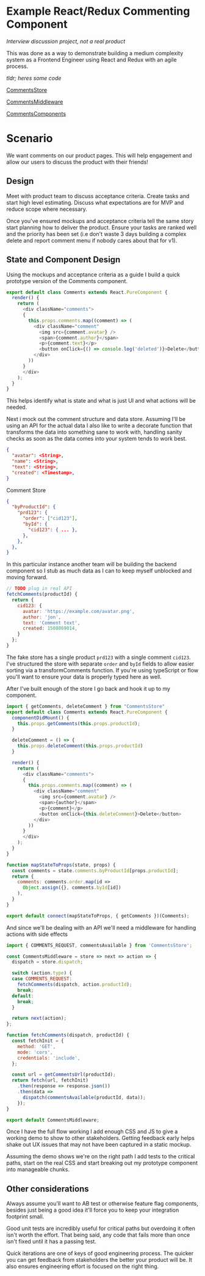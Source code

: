 # Example React/Redux Commenting Component

*Interview discussion project, not a real product*

This was done as a way to demonstrate building a medium complexity system as a Frontend Engineer using React and Redux with an agile process.

*tldr; heres some code*

[CommentsStore](https://github.com/jdillman/example/blob/master/CommentsStore.js)

[CommentsMiddleware](https://github.com/jdillman/example/blob/master/CommentsMiddleware.js)

[CommentsComponents](https://github.com/jdillman/example/blob/master/CommentsComponents.jsx)

# Scenario #

We want comments on our product pages. This will help engagement and allow our users to discuss the product with their friends!

## Design ##

Meet with product team to discuss acceptance criteria. Create tasks and start high level estimating. Discuss what expectations are for MVP and reduce scope where necessary.

Once you've ensured mockups and acceptance criteria tell the same story start planning how to deliver the product. Ensure your tasks are ranked well and the priority has been set (i.e don't waste 3 days building a complex delete and report comment menu if nobody cares about that for v1).

## State and Component Design ##

Using the mockups and acceptance criteria as a guide I build a quick prototype version of the Comments component.
```javascript
export default class Comments extends React.PureComponent {
  render() {
    return (
      <div className="comments">
      { 
        this.props.comments.map((comment) => (
          <div className="comment"
            <img src={comment.avatar} />
            <span>{comment.author}</span>
            <p>{comment.text}</p>
            <button onClick={() => console.log('deleted')}>Delete</button>
          </div>
        ))
      }
      </div>
    );
  }
}
```
This helps identify what is state and what is just UI and what actions will be needed.

Next i mock out the comment structure and data store. Assuming I'll be using an API for the actual data I also like to write a decorate function that transforms the data into something sane to work with, handling sanity checks as soon as the data comes into your system tends to work best.

```json
{
  "avatar": <String>,
  "name": <String>,
  "text": <String>,
  "created": <Timestamp>,
}
```

Comment Store
```json
{
  "byProductId": {
    "prd123": {
      "order": ["cid123"],
      "byId": {
        "cid123": { ... },
      },
    },
  },
}
```

In this particular instance another team will be building the backend component so I stub as much data as I can to keep myself unblocked and moving forward. 
```javascript
// TODO plug in real API
fetchComments(productId) {
  return {
    cid123: {
      avatar: 'https://example.com/avatar.png',
      author: 'jon',
      text: 'Comment text',
      created: 1508869014,
    }
  };
}
```

The fake store has a single product `prd123` with a single comment `cid123`. I've structured the store with separate `order` and `byId` fields to allow easier sorting via a transformComments function. If you're using typeScript or flow you'll want to ensure your data is properly typed here as well.

After I've built enough of the store I go back and hook it up to my component.
```javascript
import { getComments, deleteComment } from "CommentsStore"
export default class Comments extends React.PureComponent {
  componentDidMount() {
    this.props.getComments(this.props.productId);
  }

  deleteComment = () => {
    this.props.deleteComment(this.props.productId)
  }

  render() {
    return (
      <div className="comments">
      { 
        this.props.comments.map((comment) => (
          <div className="comment"
            <img src={comment.avatar} />
            <span>{author}</span>
            <p>{comment}</p>
            <button onClick={this.deleteComment}>Delete</button>
          </div>
        ))
      }
      </div>
    );
  }
}

function mapStateToProps(state, props) {
  const comments = state.comments.byProductId[props.productId];
  return {
    comments: comments.order.map(id =>
      Object.assign({}, comments.byId[id])
    ),
  }
}

export default connect(mapStateToProps, { getComments })(Comments);
```

And since we'll be dealing with an API we'll need a middleware for handling actions with side effects
```javascript
import { COMMENTS_REQUEST, commentsAvailable } from 'CommentsStore';

const CommentsMiddleware = store => next => action => {
  dispatch = store.dispatch;

  switch (action.type) {
  case COMMENTS_REQUEST:
    fetchComments(dispatch, action.productId);
    break;
  default:
    break;
  }

  return next(action);
};

function fetchComments(dispatch, productId) {
  const fetchInit = {
    method: 'GET',
    mode: 'cors',
    credentials: 'include',
  };

  const url = getCommentsUrl(productId);
  return fetch(url, fetchInit)
    .then(response => response.json())
    .then(data => 
      dispatch(commentsAvailable(productId, data));
    });
}

export default CommentsMiddleware;
```

Once I have the full flow working I add enough CSS and JS to give a working demo to show to other stakeholders. Getting feedback early helps shake out UX issues that may not have been captured in a static mockup.

Assuming the demo shows we're on the right path I add tests to the critical paths, start on the real CSS and start breaking out my prototype component into manageable chunks.

## Other considerations ##

Always assume you'll want to AB test or otherwise feature flag components, besides just being a good idea it'll force you to keep your integration footprint small.

Good unit tests are incredibly useful for critical paths but overdoing it often isn't worth the effort. That being said, any code that fails more than once isn't fixed until it has a passing test.

Quick iterations are one of keys of good engineering process. The quicker you can get feedback from stakeholders the better your product will be. It also ensures engineering effort is focused on the right thing.
